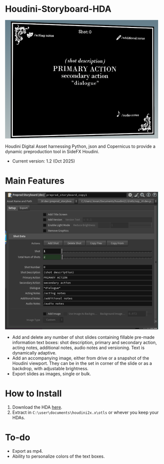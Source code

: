 # Houdini-Storyboard-HDA
<img src="https://github.com/tonehammer/Houdini-Storyboard-HDA/blob/main/assets/houdini-storyboard%20cover%20photo.png" width="500">

Houdini Digital Asset harnessing Python, json and Copernicus to provide a dynamic preproduction tool in SideFX Houdini.

- Current version: 1.2 (Oct 2025)

# Main Features

<img src="https://github.com/tonehammer/Houdini-Storyboard-HDA/blob/main/assets/preprod%20storyboard%20parameter%20menu.png" width="500">

- Add and delete any number of shot slides containing fillable pre-made information text boxes: shot description, primary and secondary action, acting notes, additional notes, audio notes and versioning. Text is dynamically adaptive.
- Add an accompanying image, either from drive or a snapshot of the Houdini viewport. They can be in the set in corner of the slide or as a backdrop, with adjustable brightness.
- Export slides as images, single or bulk.

# How to Install

1. Download the HDA [here](https://github.com/tonehammer/Houdini-Storyboard-HDA/blob/main/sop_JV.dev.preprod_storyboard_copy.1.2.hdalc).
2. Extract in `C:\user\documents\houdini2x.x\otls` or whever you keep your HDAs.

# To-do

- Export as mp4.
- Ability to personalize colors of the text boxes.

